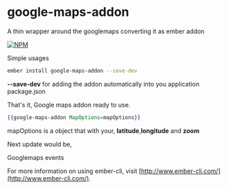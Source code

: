 # google-maps-addon

A thin wrapper around the googlemaps converting it as ember addon

[![NPM](https://nodei.co/npm/google-maps-addon.png?downloads=true&downloadRank=true&stars=true)](https://nodei.co/npm/google-maps-addon/)

Simple usages

```bash
ember install google-maps-addon --save-dev
```

**--save-dev** for adding the addon automatically into you application package.json

That's it, Google maps addon ready to use.

```hbs
{{google-maps-addon MapOptions=mapOptions}}
```

mapOptions is a object that with your, **latitude**,**longitude** and **zoom**

Next update would be,

Googlemaps events

For more information on using ember-cli, visit [http://www.ember-cli.com/](http://www.ember-cli.com/).
